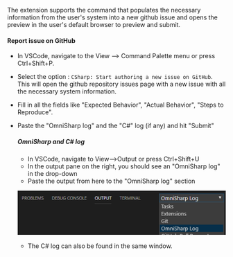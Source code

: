 The extension supports the command that populates the necessary information from the user's system into a new github issue and opens the preview in the user's default browser to preview and submit.

#### Report issue on GitHub
* In VSCode, navigate to the View --> Command Palette menu or press Ctrl+Shift+P.
* Select the option : `CSharp: Start authoring a new issue on GitHub`. This will open the github repository issues page with a new issue with all the necessary system information. 
* Fill in all the fields like "Expected Behavior", "Actual Behavior", "Steps to Reproduce".
* Paste the "OmniSharp log" and the "C#" log (if any) and hit "Submit"

    ##### OmniSharp and C# log
    * In VSCode, navigate to View-->Output or press Ctrl+Shift+U
    * In the output pane on the right, you should see an "OmniSharp log" in the drop-down
    * Paste the output from here to the "OmniSharp log" section

    ![OmniSharp log](images/omnisharp_log.png)
    * The C# log can also be found in the same window.
